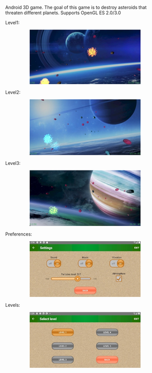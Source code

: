 Android 3D game. The goal of this game is to destroy asteroids that threaten different planets. Supports OpenGL ES 2.0/3.0

Level1:

<p align="center">
  <img src="https://github.com/alexrnov/Files/blob/master/CosmicHunter1.jpg" width="350" title="Level1">
</p>

Level2:

<p align="center">
  <img src="https://github.com/alexrnov/Files/blob/master/CosmicHunter2.jpg" width="350" title="Level2">
</p>

Level3:

<p align="center">
  <img src="https://github.com/alexrnov/Files/blob/master/CosmicHunter3.jpg" width="350" title="Level3">
</p>

Preferences:

<p align="center">
  <img src="https://github.com/alexrnov/Files/blob/master/CosmicHunter4.jpg" width="350" title="Preferences">
</p>

Levels:

<p align="center">
  <img src="https://github.com/alexrnov/Files/blob/master/CosmicHunter5.jpg" width="350" title="Levels">
</p>
